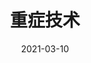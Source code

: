 ---
pageComponent: 
  name: Catalogue
  data: 
    key: 06.重症技术
    imgUrl: https://i.loli.net/2021/05/07/mr6c58YuQC12jXP.png
    description: 重症技术、影音资料
title: 重症技术
date: 2021-03-10
permalink: /multimedia
sidebar: false
article: false
comment: false
editLink: false
---